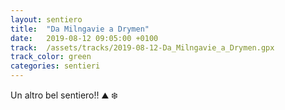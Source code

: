 ```yaml
---
layout: sentiero
title:  "Da Milngavie a Drymen"
date:   2019-08-12 09:05:00 +0100
track:  /assets/tracks/2019-08-12-Da_Milngavie_a_Drymen.gpx
track_color: green
categories: sentieri
---
```


Un altro bel sentiero!! :mountain: :snowflake: